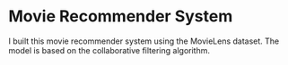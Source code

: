 # Movie Recommender System

I built this movie recommender system using the MovieLens dataset. The model is based on the collaborative filtering algorithm. 
